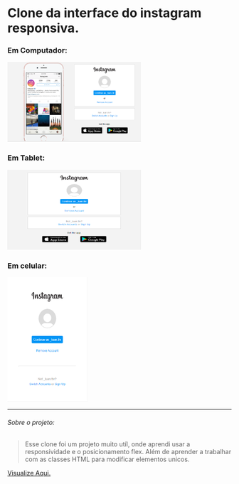 # Clone da interface do instagram responsiva.

### Em Computador:
<img src="PC.PNG" height="180px" width="300px">


### Em Tablet:
<img src="TABLET.PNG" height="180px" width="300px">


### Em celular:
<img src="MOBILE.PNG" height="280px" width="180px">

<hr>

###### Sobre o projeto:
>Esse clone foi um projeto muito utíl, onde aprendi usar a responsividade e o posicionamento flex. Além de aprender a trabalhar com as classes HTML para modificar elementos unicos.

[Visualize Aqui.](https://luanthierry.github.io/Tela_Instagram/)
